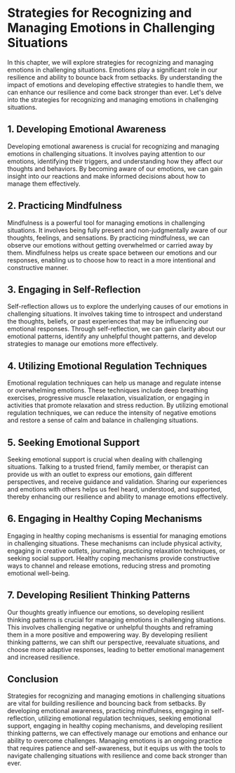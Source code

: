 # Strategies for Recognizing and Managing Emotions in Challenging Situations

In this chapter, we will explore strategies for recognizing and managing emotions in challenging situations. Emotions play a significant role in our resilience and ability to bounce back from setbacks. By understanding the impact of emotions and developing effective strategies to handle them, we can enhance our resilience and come back stronger than ever. Let's delve into the strategies for recognizing and managing emotions in challenging situations.

## 1\. Developing Emotional Awareness

Developing emotional awareness is crucial for recognizing and managing emotions in challenging situations. It involves paying attention to our emotions, identifying their triggers, and understanding how they affect our thoughts and behaviors. By becoming aware of our emotions, we can gain insight into our reactions and make informed decisions about how to manage them effectively.

## 2\. Practicing Mindfulness

Mindfulness is a powerful tool for managing emotions in challenging situations. It involves being fully present and non-judgmentally aware of our thoughts, feelings, and sensations. By practicing mindfulness, we can observe our emotions without getting overwhelmed or carried away by them. Mindfulness helps us create space between our emotions and our responses, enabling us to choose how to react in a more intentional and constructive manner.

## 3\. Engaging in Self-Reflection

Self-reflection allows us to explore the underlying causes of our emotions in challenging situations. It involves taking time to introspect and understand the thoughts, beliefs, or past experiences that may be influencing our emotional responses. Through self-reflection, we can gain clarity about our emotional patterns, identify any unhelpful thought patterns, and develop strategies to manage our emotions more effectively.

## 4\. Utilizing Emotional Regulation Techniques

Emotional regulation techniques can help us manage and regulate intense or overwhelming emotions. These techniques include deep breathing exercises, progressive muscle relaxation, visualization, or engaging in activities that promote relaxation and stress reduction. By utilizing emotional regulation techniques, we can reduce the intensity of negative emotions and restore a sense of calm and balance in challenging situations.

## 5\. Seeking Emotional Support

Seeking emotional support is crucial when dealing with challenging situations. Talking to a trusted friend, family member, or therapist can provide us with an outlet to express our emotions, gain different perspectives, and receive guidance and validation. Sharing our experiences and emotions with others helps us feel heard, understood, and supported, thereby enhancing our resilience and ability to manage emotions effectively.

## 6\. Engaging in Healthy Coping Mechanisms

Engaging in healthy coping mechanisms is essential for managing emotions in challenging situations. These mechanisms can include physical activity, engaging in creative outlets, journaling, practicing relaxation techniques, or seeking social support. Healthy coping mechanisms provide constructive ways to channel and release emotions, reducing stress and promoting emotional well-being.

## 7\. Developing Resilient Thinking Patterns

Our thoughts greatly influence our emotions, so developing resilient thinking patterns is crucial for managing emotions in challenging situations. This involves challenging negative or unhelpful thoughts and reframing them in a more positive and empowering way. By developing resilient thinking patterns, we can shift our perspective, reevaluate situations, and choose more adaptive responses, leading to better emotional management and increased resilience.

## Conclusion

Strategies for recognizing and managing emotions in challenging situations are vital for building resilience and bouncing back from setbacks. By developing emotional awareness, practicing mindfulness, engaging in self-reflection, utilizing emotional regulation techniques, seeking emotional support, engaging in healthy coping mechanisms, and developing resilient thinking patterns, we can effectively manage our emotions and enhance our ability to overcome challenges. Managing emotions is an ongoing practice that requires patience and self-awareness, but it equips us with the tools to navigate challenging situations with resilience and come back stronger than ever.
